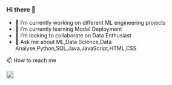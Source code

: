 ### Hi there 👋


- 🔭 I’m currently working on different ML engineering projects
- 🌱 I’m currently learning Model Deployment
- 👯 I’m looking to collaborate on Data Enthusiast
- 💬 Ask me about ML,Data Science,Data Analyse,Python,SQL,Java,JavaScript,HTML,CSS


<!DOCTYPE html>
<html>
<body>
  <p>📫 How to reach me  </p>
  <p>
    <a href="https://www.linkedin.com/in/ismat-samadov-42414b241/">
      <img src="https://upload.wikimedia.org/wikipedia/commons/thumb/c/ca/LinkedIn_logo_initials.png/640px-LinkedIn_logo_initials.png" alt="linkedin" width="20" height="20">
    </a>
      </p>
</body>
</html>


